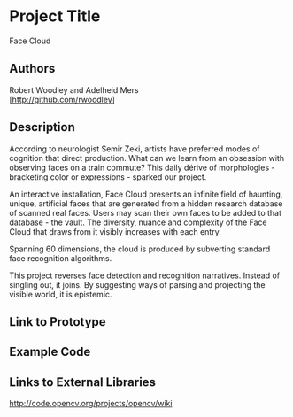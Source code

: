 # Project Title
Face Cloud

## Authors
Robert Woodley and Adelheid Mers   
[http://github.com/rwoodley]  

## Description

According to neurologist Semir Zeki, artists have preferred modes of cognition that direct production. What can we learn from an obsession with observing faces on a train commute? This daily dérive of morphologies  - bracketing color or expressions - sparked our project. 

An interactive installation, Face Cloud presents an infinite field of haunting, unique, artificial faces that are  generated from a hidden research database of scanned real faces. Users may scan their own faces to be added to that database - the vault. The diversity, nuance and complexity of the Face Cloud that draws from it visibly increases with each entry. 

Spanning 60 dimensions, the cloud is produced by subverting standard face recognition algorithms.

This project reverses face detection and recognition narratives. Instead of singling out, it joins. By suggesting ways of parsing and projecting the visible world, it is epistemic.


## Link to Prototype
   
## Example Code
      

## Links to External Libraries

http://code.opencv.org/projects/opencv/wiki


